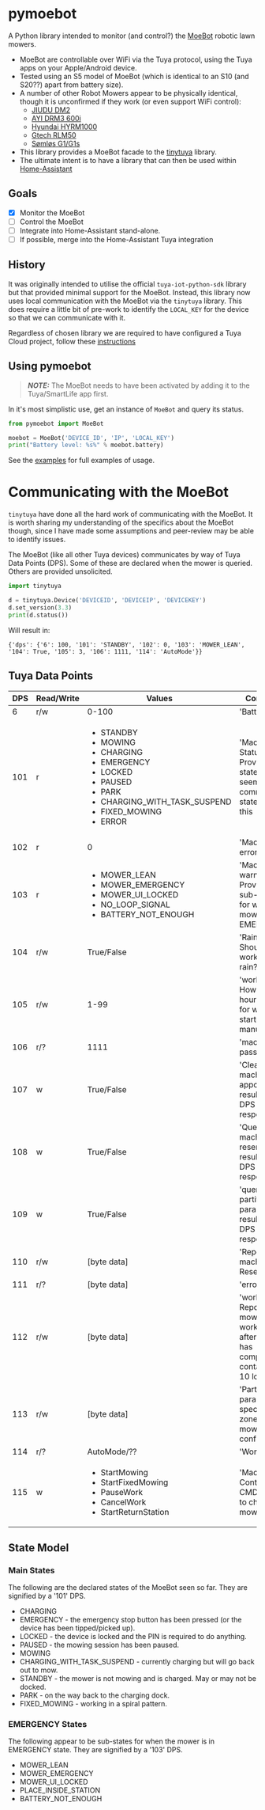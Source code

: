 # pymoebot

A Python library intended to monitor (and control?) the [MoeBot](https://moebot.com.au/) robotic lawn mowers.

* MoeBot are controllable over WiFi via the Tuya protocol, using the Tuya apps on your Apple/Android device.
* Tested using an S5 model of MoeBot (which is identical to an S10 (and S20??) apart from battery size).
* A number of other Robot Mowers appear to be physically identical, though it is unconfirmed if they work (or even support WiFi control):
  * [JIUDU DM2](https://www.youtube.com/watch?v=-xFCVvPeR6c)
  * [AYI DRM3 600i](https://www.youtube.com/watch?v=M9zYBOIgAg4)
  * [Hyundai HYRM1000](https://www.youtube.com/watch?v=kNKszbw8_g8)
  * [Gtech RLM50](https://www.youtube.com/watch?v=t7GGCzNhHKc)
  * [Sømløs G1/G1s](https://www.youtube.com/watch?v=LDyRpMmVYTs)
* This library provides a MoeBot facade to the [tinytuya](https://github.com/jasonacox/tinytuya) library.
* The ultimate intent is to have a library that can then be used within [Home-Assistant](http://www.home-assistant.io)

## Goals

- [x] Monitor the MoeBot 
- [ ] Control the MoeBot
- [ ] Integrate into Home-Assistant stand-alone. 
- [ ] If possible, merge into the Home-Assistant Tuya integration

## History

It was originally intended to utilise the official `tuya-iot-python-sdk` library but that provided minimal support for the MoeBot.  Instead, this library now uses local communication with the MoeBot via the `tinytuya` library.  This does require a little bit of pre-work to identify the `LOCAL_KEY` for the device so that we can communicate with it.   

Regardless of chosen library we are required to have configured a Tuya Cloud project, follow these [instructions](https://github.com/jasonacox/tinytuya#setup-wizard---getting-local-keys) 

## Using pymoebot
> **_NOTE:_**  The MoeBot needs to have been activated by adding it to the Tuya/SmartLife app first.

In it's most simplistic use, get an instance of `MoeBot` and query its status.

```python
from pymoebot import MoeBot

moebot = MoeBot('DEVICE_ID', 'IP', 'LOCAL_KEY')
print("Battery level: %s%" % moebot.battery)
```

See the [examples](https://github.com/Whytey/pymoebot/tree/main/examples) for full examples of usage.

# Communicating with the MoeBot

`tinytuya` have done all the hard work of communicating with the MoeBot.  It is worth sharing my understanding of the specifics about the MoeBot though, since I have made some assumptions and peer-review may be able to identify issues.

The MoeBot (like all other Tuya devices) communicates by way of Tuya Data Points (DPS).  Some of these are declared when the mower is queried.  Others are provided unsolicited.

```python
import tinytuya

d = tinytuya.Device('DEVICEID', 'DEVICEIP', 'DEVICEKEY')
d.set_version(3.3)
print(d.status())
```
Will result in:

```
{'dps': {'6': 100, '101': 'STANDBY', '102': 0, '103': 'MOWER_LEAN', '104': True, '105': 3, '106': 1111, '114': 'AutoMode'}}
```

## Tuya Data Points
| DPS  | Read/Write | Values                                                                                                                                                                 | Comment                                                                                 |
|------|-----------|------------------------------------------------------------------------------------------------------------------------------------------------------------------------|-----------------------------------------------------------------------------------------|
| 6    | r/w       | 0-100                                                                                                                                                                  | 'Battery'                                                                               |
| 101  | r         | <ul><li>STANDBY</li><li>MOWING</li><li>CHARGING</li><li>EMERGENCY</li><li>LOCKED</li><li>PAUSED</li><li>PARK</li><li>CHARGING_WITH_TASK_SUSPEND</li><li>FIXED_MOWING</li><li>ERROR</li></ul> | 'Machine Status' Provides state - can't seem to command state using this                |
| 102  | r         | 0                                                                                                                                                                      | 'Machine error'                                                                         |
| 103  | r         | <ul><li>MOWER_LEAN</li><li>MOWER_EMERGENCY</li><li>MOWER_UI_LOCKED</li><li>NO_LOOP_SIGNAL</li><li>BATTERY_NOT_ENOUGH</li><ul>                                                                                            | 'Machine warning' Provides sub-states for when the mower is in EMERGENCY                |
| 104  | r/w       | True/False                                                                                                                                                             | 'Rain mode' Should we work in the rain?                                                 |
| 105  | r/w       | 1-99                                                                                                                                                                   | 'work time' How many hours to run for when started manually                             |
| 106  | r/?       | 1111                                                                                                                                                                   | 'machine password'                                                                      |
| 107  | w         | True/False                                                                                                                                                             | 'Clear machine appointment' results in a DPS 110 response                               |
| 108  | w         | True/False                                                                                                                                                             | 'Query machine reservation' results in a DPS 110 response                               | 
| 109  | w         | True/False                                                                                                                                                             | 'query partition parameters' results in a DPS 113 response                              |
| 110  | r/w       | [byte data]                                                                                                                                                            | 'Report machine Reservation'                                                            |
| 111  | r/?      | [byte data]                                                                                                                                                            | 'error log'                                                                             |
| 112  | r/w       | [byte data]                                                                                                                                                            | 'work log' Report of mower working time after work has completed, contains last 10 logs |
| 113  | r/w       | [byte data]                                                                                                                                                            | 'Partition parameters' specifies the zone mowing configuration                          |
| 114  | r/?       | AutoMode/??                                                                                                                                                            | 'WorkMode'                                                                              |
| 115  | w         | <ul><li>StartMowing</li><li>StartFixedMowing</li><li>PauseWork</li><li>CancelWork</li><li>StartReturnStation</li><ul>                                                  | 'Machine Control CMD' used to change mower state                                        |

## State Model

### Main States
The following are the declared states of the MoeBot seen so far.  They are signified by a '101' DPS.

* CHARGING
* EMERGENCY - the emergency stop button has been pressed (or the device has been tipped/picked up).
* LOCKED - the device is locked and the PIN is required to do anything.
* PAUSED - the mowing session has been paused.
* MOWING
* CHARGING_WITH_TASK_SUSPEND - currently charging but will go back out to mow.
* STANDBY - the mower is not mowing and is charged.  May or may not be docked.
* PARK - on the way back to the charging dock.
* FIXED_MOWING - working in a spiral pattern.

### EMERGENCY States
The following appear to be sub-states for when the mower is in EMERGENCY state.  They are signified by a '103' DPS.

* MOWER_LEAN
* MOWER_EMERGENCY
* MOWER_UI_LOCKED
* PLACE_INSIDE_STATION
* BATTERY_NOT_ENOUGH
